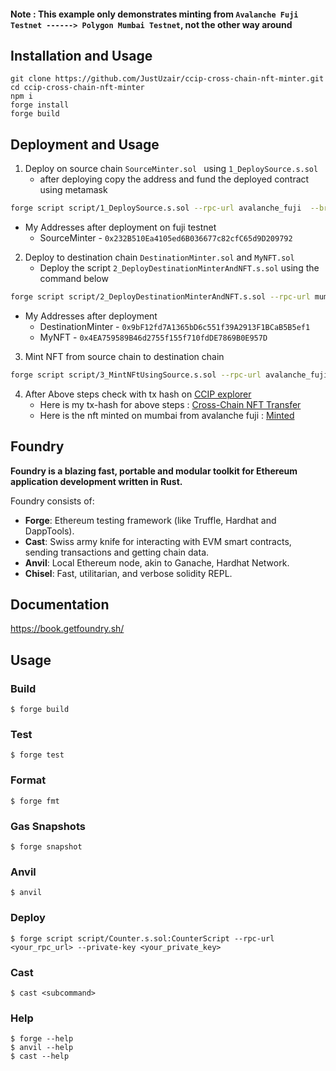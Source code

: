 #### Note :  This example only demonstrates minting from `Avalanche Fuji Testnet ------> Polygon Mumbai Testnet`, not the other way around


## Installation and Usage

```
git clone https://github.com/JustUzair/ccip-cross-chain-nft-minter.git
cd ccip-cross-chain-nft-minter
npm i
forge install
forge build
```

## Deployment and Usage

1. Deploy on source chain `SourceMinter.sol ` using `1_DeploySource.s.sol`
    - after deploying copy the address and fund the deployed contract using metamask
```bash 
forge script script/1_DeploySource.s.sol --rpc-url avalanche_fuji  --broadcast
```
- My Addresses after deployment on fuji testnet
    -    SourceMinter - `0x232B510Ea4105ed6B036677c82cfC65d9D209792`

2. Deploy to destination chain `DestinationMinter.sol` and `MyNFT.sol`
    - Deploy the script `2_DeployDestinationMinterAndNFT.s.sol` using the command below 
```bash
forge script script/2_DeployDestinationMinterAndNFT.s.sol --rpc-url mumbai  --broadcast
```
- My Addresses after deployment 
    - DestinationMinter - `0x9bF12fd7A1365bD6c551f39A2913F1BCaB5B5ef1`
    - MyNFT -  `0x4EA759589B46d2755f155f710fdDE7869B0E957D`

   
3. Mint NFT from source chain to destination chain
```bash
forge script script/3_MintNFtUsingSource.s.sol --rpc-url avalanche_fuji  --broadcast
```

4. After Above steps check with tx hash on [CCIP explorer](https://ccip.chain.link)
    - Here is my tx-hash for above steps : [Cross-Chain NFT Transfer](https://ccip.chain.link/msg/0xfeab8bddf6e85bf45580b6b64edb887e3025688b5f697a41f34c0926dc657414)
    - Here is the nft minted on mumbai from avalanche fuji : [Minted](https://mumbai.polygonscan.com/token/0x62fbdba31e2a3d1ee6d21f05ce39375ea4f4d523)



## Foundry

**Foundry is a blazing fast, portable and modular toolkit for Ethereum application development written in Rust.**

Foundry consists of:

-   **Forge**: Ethereum testing framework (like Truffle, Hardhat and DappTools).
-   **Cast**: Swiss army knife for interacting with EVM smart contracts, sending transactions and getting chain data.
-   **Anvil**: Local Ethereum node, akin to Ganache, Hardhat Network.
-   **Chisel**: Fast, utilitarian, and verbose solidity REPL.

## Documentation

https://book.getfoundry.sh/

## Usage

### Build

```shell
$ forge build
```

### Test

```shell
$ forge test
```

### Format

```shell
$ forge fmt
```

### Gas Snapshots

```shell
$ forge snapshot
```

### Anvil

```shell
$ anvil
```

### Deploy

```shell
$ forge script script/Counter.s.sol:CounterScript --rpc-url <your_rpc_url> --private-key <your_private_key>
```

### Cast

```shell
$ cast <subcommand>
```

### Help

```shell
$ forge --help
$ anvil --help
$ cast --help
```
